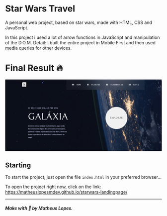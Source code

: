 # Star Wars Travel 

A personal web project, based on star wars, made with HTML, CSS and JavaScript.

In this project i used a lot of arrow functions in JavaScript and manipulation of the D.O.M. Detail: I built the entire project in Mobile First and then used media queries for other devices.

# Final Result 🔥 

<img src="assets\img\web-version.png" alt="Web Version"/> 

## Starting 

To start the project, just open the file `index.html` in your preferred browser...

To open the project right now, click on the link: https://matheuslopesmdev.github.io/starwars-landingpage/

--- 

##### Make with 🧠 by Matheus Lopes.
